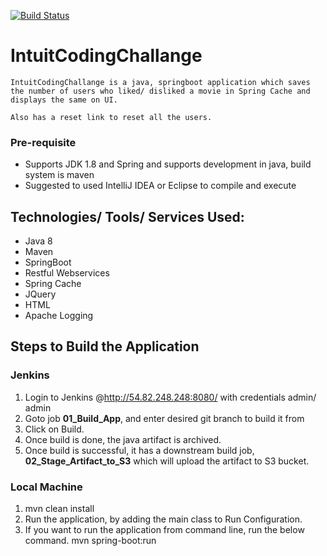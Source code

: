 [![Build Status](http://54.82.248.248:8080/job/01_Build_App/badge/icon)](http://54.82.248.248:8080/job/01_Build_App/)

# IntuitCodingChallange
	
	IntuitCodingChallange is a java, springboot application which saves the number of users who liked/ disliked a movie in Spring Cache and displays the same on UI.

	Also has a reset link to reset all the users.

### Pre-requisite
- Supports JDK 1.8 and Spring and supports development in java, build system is maven
- Suggested to used IntelliJ IDEA or Eclipse to compile and execute


## Technologies/ Tools/ Services Used:
- Java 8
- Maven
- SpringBoot
- Restful Webservices
- Spring Cache
- JQuery
- HTML
- Apache Logging


## Steps to Build the Application
### Jenkins
1. Login to Jenkins @http://54.82.248.248:8080/ with credentials admin/ admin
2. Goto job **01_Build_App**, and enter desired git branch to build it from
3. Click on Build.
4. Once build is done, the java artifact is archived.
5. Once build is successful, it has a downstream build job, **02_Stage_Artifact_to_S3** which will upload the artifact to 		S3 bucket.

### Local Machine
1. mvn clean install
2. Run the application, by adding the main class to Run Configuration.
3. If you want to run the application from command line, run the below command.
	mvn spring-boot:run
